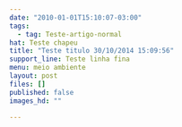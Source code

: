 ```yaml
---
date: "2010-01-01T15:10:07-03:00"
tags:
  - tag: Teste-artigo-normal
hat: Teste chapeu
title: "Teste titulo 30/10/2014 15:09:56"
support_line: Teste linha fina
menu: meio ambiente
layout: post
files: []
published: false
images_hd: ""

---
```

